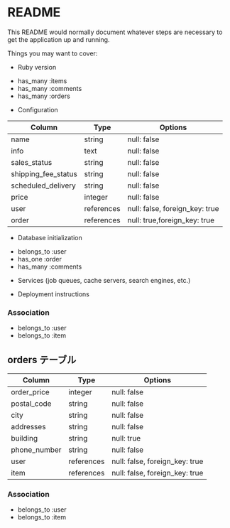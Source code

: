 # README

This README would normally document whatever steps are necessary to get the
application up and running.

Things you may want to cover:

* Ruby version

- has_many :items
- has_many :comments
- has_many :orders

* Configuration

| Column              | Type       | Options     |
| ------------------- | ---------- | ----------- |
| name                | string     | null: false |
| info                | text       | null: false |
| sales_status        | string     | null: false |
| shipping_fee_status | string     | null: false |
| scheduled_delivery  | string     | null: false |
| price               | integer    | null: false |
| user                | references | null: false, foreign_key: true |
| order               | references | null: true,foreign_key: true |

* Database initialization

- belongs_to :user
- has_one :order
- has_many :comments

* Services (job queues, cache servers, search engines, etc.)

* Deployment instructions

### Association

- belongs_to :user
- belongs_to :item

## orders テーブル

| Column              | Type       | Options     |
| ------------------- | ---------- | ----------- |
| order_price         | integer    | null: false |
| postal_code         | string     | null: false |
| city                | string     | null: false |
| addresses           | string     | null: false |
| building            | string     | null: true |
| phone_number        | string     | null: false |
| user                | references | null: false, foreign_key: true |
| item                | references | null: false, foreign_key: true |

### Association

- belongs_to :user
- belongs_to :item
